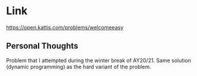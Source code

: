 # Link

https://open.kattis.com/problems/welcomeeasy

## Personal Thoughts

Problem that I attempted during the winter break of AY20/21. Same solution (dynamic programming) as the hard variant of the problem.

